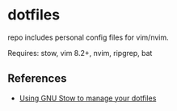 # dotfiles

repo includes personal config files for vim/nvim.

Requires: stow, vim 8.2+, nvim, ripgrep, bat

## References
- [Using GNU Stow to manage your dotfiles](http://brandon.invergo.net/news/2012-05-26-using-gnu-stow-to-manage-your-dotfiles.html)
